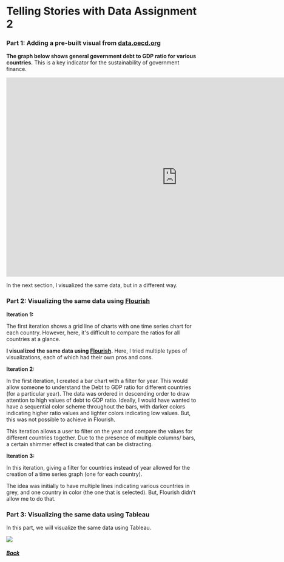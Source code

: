 # Telling Stories with Data Assignment 2

### Part 1: Adding a pre-built visual from [data.oecd.org]( https://data.oecd.org/)

**The graph below shows general government debt to GDP ratio for various countries.** This is a key indicator for the sustainability of government finance. 

<iframe src="https://data.oecd.org/chart/69BF" width="900" height="525" style="border: 0" mozallowfullscreen="true" webkitallowfullscreen="true" allowfullscreen="true"><a href="https://data.oecd.org/chart/69BF" target="_blank">OECD Chart: General government debt, Total, % of GDP, Annual, 2018</a></iframe>

In the next section, I visualized the same data, but in a different way. 

### Part 2: Visualizing the same data using [Flourish](flourish.studio)

**Iteration 1:**

The first iteration shows a grid line of charts with one time series chart for each country. However, here, it's difficult to compare the ratios for all countries at a glance. 

<div class="flourish-embed flourish-chart" data-src="visualisation/4276039"><script src="https://public.flourish.studio/resources/embed.js"></script></div>


**I visualized the same data using [Flourish](flourish.studio).**
Here, I tried multiple types of visualizations, each of which had their own pros and cons. 

**Iteration 2:** 

In the first iteration, I created a bar chart with a filter for year. This would allow someone to understand the Debt to GDP ratio for different countries (for a particular year). The data was ordered in descending order to draw attention to high values of debt to GDP ratio. Ideally, I would have wanted to have a sequential color scheme throughout the bars, with darker colors indicating higher ratio values and lighter colors indicating low values. But, this was not possible to achieve in Flourish.  

<div class="flourish-embed flourish-chart" data-src="visualisation/4280910"><script src="https://public.flourish.studio/resources/embed.js"></script></div>

This iteration allows a user to filter on the year and compare the values for different countries together. Due to the presence of multiple columns/ bars, a certain shimmer effect is created that can be distracting. 

**Iteration 3:**

In this iteration, giving a filter for countries instead of year allowed for the creation of a time series graph (one for each country). 

<div class="flourish-embed flourish-chart" data-src="visualisation/4280878"><script src="https://public.flourish.studio/resources/embed.js"></script></div>

The idea was initially to have multiple lines indicating various countries in grey, and one country in color (the one that is selected). But, Flourish didn't allow me to do that. 

### Part 3: Visualizing the same data using Tableau

In this part, we will visualize the same data using Tableau. 

<div class='tableauPlaceholder' id='viz1604871720476' style='position: relative'><noscript><a href='https:&#47;&#47;github.com&#47;eashanchawla1411&#47;My-Portfolio&#47;blob&#47;main&#47;dataviz2.md'><img alt=' ' src='https:&#47;&#47;public.tableau.com&#47;static&#47;images&#47;De&#47;DebttoGDPRatio&#47;Year-over-YearDebttoGDPRatio&#47;1_rss.png' style='border: none' /></a></noscript><object class='tableauViz'  style='display:none;'><param name='host_url' value='https%3A%2F%2Fpublic.tableau.com%2F' /> <param name='embed_code_version' value='3' /> <param name='site_root' value='' /><param name='name' value='DebttoGDPRatio&#47;Year-over-YearDebttoGDPRatio' /><param name='tabs' value='no' /><param name='toolbar' value='yes' /><param name='static_image' value='https:&#47;&#47;public.tableau.com&#47;static&#47;images&#47;De&#47;DebttoGDPRatio&#47;Year-over-YearDebttoGDPRatio&#47;1.png' /> <param name='animate_transition' value='yes' /><param name='display_static_image' value='yes' /><param name='display_spinner' value='yes' /><param name='display_overlay' value='yes' /><param name='display_count' value='yes' /><param name='language' value='en' /><param name='filter' value='publish=yes' /></object></div>



##### [Back](TSWD.md)
